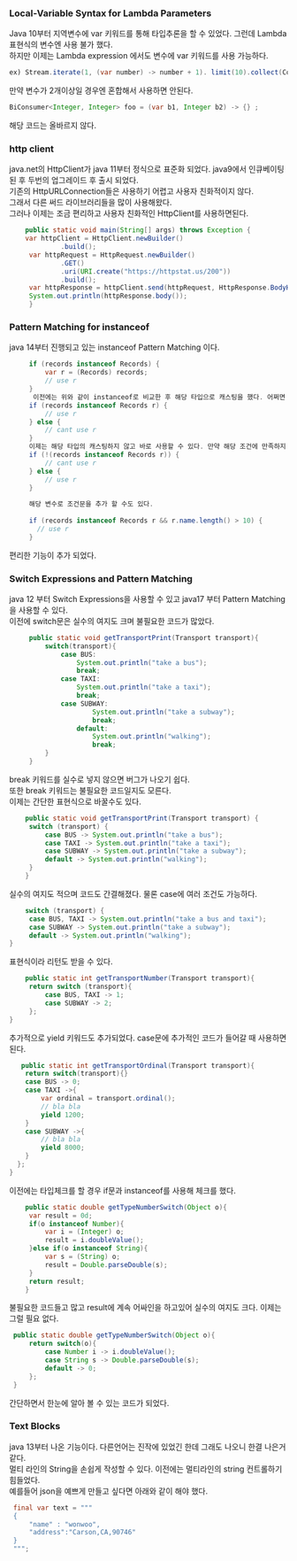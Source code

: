 
### Local-Variable Syntax for Lambda Parameters
Java 10부터 지역변수에 var 키워드를 통해 타입추론을 할 수 있었다. 그런데 Lambda 표현식의 변수엔 사용 불가 했다.  <br>
하지만 이제는 Lambda expression 에서도 변수에 var 키워드를 사용 가능하다. <br>
 ```java
 ex) Stream.iterate(1, (var number) -> number + 1). limit(10).collect(Collectors.toList())
 ```
 만약 변수가 2개이상일 경우엔 혼합해서 사용하면 안된다. <br>
 ```java 
 BiConsumer<Integer, Integer> foo = (var b1, Integer b2) -> {} ;
 ``` 
 해당 코드는 올바르지 않다. <br>
 ### http client  
 java.net의 HttpClient가 java 11부터 정식으로 표준화 되었다. java9에서 인큐베이팅 된 후 두번의 업그레이드 후 출시 되었다. <br>
 기존의 HttpURLConnection들은 사용하기 어렵고 사용자 친화적이지 않다. <br>
 그래서 다른 써드 라이브러리들을 많이 사용해왔다. <br>
 그러나 이제는 조금 편리하고 사용자 친화적인 HttpClient를 사용하면된다.
```java
    public static void main(String[] args) throws Exception {
    var httpClient = HttpClient.newBuilder()
             .build();
     var httpRequest = HttpRequest.newBuilder()
             .GET()
             .uri(URI.create("https://httpstat.us/200"))
             .build();
     var httpResponse = httpClient.send(httpRequest, HttpResponse.BodyHandlers.ofString());
     System.out.println(httpResponse.body());
     }
```
 ### Pattern Matching for instanceof
 java 14부터 진행되고 있는 instanceof Pattern Matching 이다.
```java
     if (records instanceof Records) {
         var r = (Records) records;
         // use r
     }
      이전에는 위와 같이 instanceof로 비교한 후 해당 타입으로 캐스팅을 했다. 어쩌면 불필요한 코드였을지도 모른다. 그러나 이제는 그럴 필요가 없다.
     if (records instanceof Records r) {
         // use r
     } else {
         // cant use r
     }
     이제는 해당 타입의 캐스팅하지 않고 바로 사용할 수 있다. 만약 해당 조건에 만족하지 않으면 사용할 수 없다.
     if (!(records instanceof Records r)) {
         // cant use r
     } else {
         // use r
     }
    
     해당 변수로 조건문을 추가 할 수도 있다.
    
     if (records instanceof Records r && r.name.length() > 10) {
       // use r
     }
```
 편리한 기능이 추가 되었다. <br>
 ### Switch Expressions and Pattern Matching
 java 12 부터 Switch Expressions을 사용할 수 있고 java17 부터 Pattern Matching을 사용할 수 있다. <br>
 이전에 switch문은 실수의 여지도 크며 불필요한 코드가 많았다.
```java
     public static void getTransportPrint(Transport transport){
         switch(transport){
             case BUS:
                 System.out.println("take a bus");
                 break;
             case TAXI:
                 System.out.println("take a taxi");
                 break;
             case SUBWAY:
                     System.out.println("take a subway");
                     break;
                 default:
                     System.out.println("walking");
                     break;
         }
     }
```
 break 키워드를 실수로 넣지 않으면 버그가 나오기 쉽다. <br>
 또한 break 키워드는 불필요한 코드일지도 모른다. <br>
 이제는 간단한 표현식으로 바꿀수도 있다.

```java
    public static void getTransportPrint(Transport transport) {
     switch (transport) {
         case BUS -> System.out.println("take a bus");
         case TAXI -> System.out.println("take a taxi");
         case SUBWAY -> System.out.println("take a subway");
         default -> System.out.println("walking");
     }
    }
```
 실수의 여지도 적으며 코드도 간결해졌다. 물론 case에 여러 조건도 가능하다.
```java
    switch (transport) {
     case BUS, TAXI -> System.out.println("take a bus and taxi");
     case SUBWAY -> System.out.println("take a subway");
     default -> System.out.println("walking");
}
```
 표현식이라 리턴도 받을 수 있다.
```java
    public static int getTransportNumber(Transport transport){
     return switch (transport){
         case BUS, TAXI -> 1;
         case SUBWAY -> 2;
     };
}
```
 추가적으로 yield 키워드도 추가되었다. case문에 추가적인 코드가 들어갈 때 사용하면 된다.
 ```java
    public static int getTransportOrdinal(Transport transport){
     return switch(transport){}
     case BUS -> 0;
     case TAXI ->{
         var ordinal = transport.ordinal();
         // bla bla
         yield 1200;
     }
     case SUBWAY ->{
         // bla bla
         yield 8000;
     }
   };
 }
```
 이전에는 타입체크를 할 경우 if문과 instanceof를 사용해 체크를 했다.
```java    
    public static double getTypeNumberSwitch(Object o){
     var result = 0d;
     if(o instanceof Number){
         var i = (Integer) o;
         result = i.doubleValue();
     }else if(o instanceof String){
         var s = (String) o;
         result = Double.parseDouble(s);
     }
     return result;
    }
```
 불필요한 코드들고 많고 result에 계속 어싸인을 하고있어 실수의 여지도 크다. 이제는 그럴 필요 없다.
```java
 public static double getTypeNumberSwitch(Object o){
     return switch(o){
         case Number i -> i.doubleValue();
         case String s -> Double.parseDouble(s);
         default -> 0;
     };
 }
 ```
 간단하면서 한눈에 알아 볼 수 있는 코드가 되었다.

 ### Text Blocks
 java 13부터 나온 기능이다. 다른언어는 진작에 있었긴 한데 그래도 나오니 한결 나은거 같다. <br>
 멀티 라인의 String을 손쉽게 작성할 수 있다. 이전에는 멀티라인의 string 컨트롤하기 힘들었다. <br>
 예를들어  json을 예쁘게 만들고 싶다면 아래와 같이 해야 했다.
```java
 final var text = """
 {
     "name" : "wonwoo",
     "address":"Carson,CA,90746"
 }
 """;
```